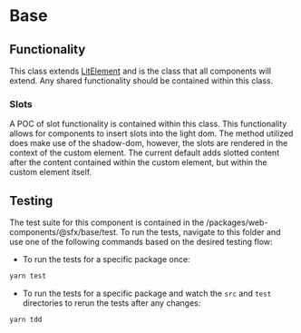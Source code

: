 # Base

## Functionality

This class extends [LitElement](https://lit-element.polymer-project.org/) and is the class that all components will extend.
Any shared functionality should be contained within this class.

### Slots

A POC of slot functionality is contained within this class.
This functionality allows for components to insert slots into the light dom.
The method utilized does make use of the shadow-dom, however, the slots are rendered in the context of the custom element.
The current default adds slotted content after the content contained within the custom element, but within the custom element itself.

## Testing

The test suite for this component is contained in the /packages/web-components/@sfx/base/test.
To run the tests, navigate to this folder and use one of the following commands based on the desired testing flow:

- To run the tests for a specific package once:

```sh
yarn test
```

- To run the tests for a specific package and watch the `src` and `test` directories to rerun the tests after any changes:

```sh
yarn tdd
```
